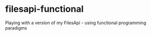 # filesapi-functional
Playing with a version of my FilesApi - using functional programming paradigms 
